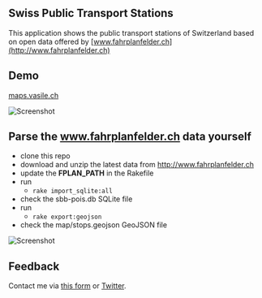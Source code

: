 ## Swiss Public Transport Stations
This application shows the public transport stations of Switzerland based on open data offered by [www.fahrplanfelder.ch](http://www.fahrplanfelder.ch) 

## Demo
[maps.vasile.ch](http://maps.vasile.ch/swiss-transit-stops/)

![Screenshot](https://api.monosnap.com/image/download?id=5iUHNnrlm14IoNSEmdb1NUZ4x88I1V)

## Parse the www.fahrplanfelder.ch data yourself

* clone this repo
* download and unzip the latest data from http://www.fahrplanfelder.ch
* update the **FPLAN_PATH** in the Rakefile
* run 
  * `rake import_sqlite:all`
* check the sbb-pois.db SQLite file
* run
  * `rake export:geojson`
* check the map/stops.geojson GeoJSON file

![Screenshot](https://api.monosnap.com/image/download?id=zVRqm098nERY8XTQ9qHYxnL7JGovAr)

## Feedback

Contact me via [this form](https://docs.google.com/forms/d/1ZWCqfF8OvRBlMPHMc5FbL6T3zYhQ-p18B8IIwMt1sRs/) or [Twitter](twitter.com/vasile23).
